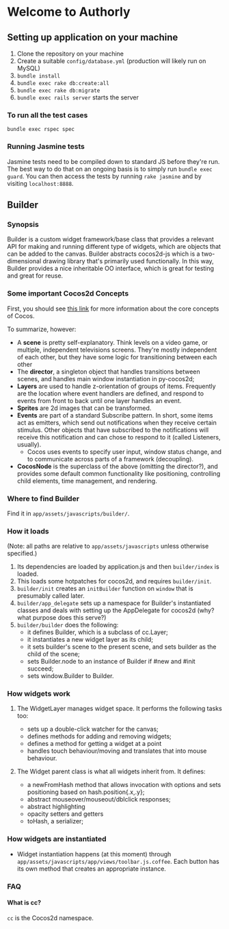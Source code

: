 # Welcome to Authorly

## Setting up application on your machine

1. Clone the repository on your machine
2. Create a suitable `config/database.yml` (production will likely run on MySQL)
3. `bundle install`
4. `bundle exec rake db:create:all`
5. `bundle exec rake db:migrate`
6. `bundle exec rails server` starts the server

### To run all the test cases

`bundle exec rspec spec`

### Running Jasmine tests

Jasmine tests need to be compiled down to standard JS before they're run. The best way to do that on an ongoing basis is to simply run `bundle exec guard`. You can then access the tests by running `rake jasmine` and by visiting `localhost:8888`.

## Builder

### Synopsis

Builder is a custom widget framework/base class that provides a relevant API for making and running different type of widgets, which are objects that can be  added to the canvas. Builder abstracts cocos2d-js which is a two-dimensional drawing library that's primarily used functionally. In this way, Builder provides a nice inheritable OO interface, which is great for testing and great for reuse.

### Some important Cocos2d Concepts

First, you should see [this link](http://www.cocos2d.org/doc/programming_guide/basic_concepts.html) for more information about the core concepts of Cocos.

To summarize, however:

- A **scene** is pretty self-explanatory. Think levels on a video game, or multiple, independent televisions screens. They're mostly independent of each other, but they have some logic for transitioning between each other
- The **director**, a singleton object that handles transitions between scenes, and handles main window instantiation in py-cocos2d;
- **Layers** are used to handle z-orientation of groups of items. Frequently are the location where event handlers are defined, and respond to events from front to back until one layer handles an event.
- **Sprites** are 2d images that can be transformed.
- **Events** are part of a standard Subscribe pattern. In short, some items act as emitters, which send out notifications when they receive certain stimulus. Other objects that have subscribed to the notifications will receive this notification and can chose to respond to it (called Listeners, usually).
    - Cocos uses events to specify user input, window status change, and to communicate across parts of a framework (decoupling).
- **CocosNode** is the superclass of the above (omitting the director?), and provides some default common functionality like positioning, controlling child elements, time management, and rendering.

### Where to find Builder

Find it in `app/assets/javascripts/builder/`.

### How it loads

(Note: all paths are relative to `app/assets/javascripts` unless otherwise
specified.)

1. Its dependencies are loaded by application.js and then `builder/index` is loaded.
2. This loads some hotpatches for cocos2d, and requires `builder/init`.
3. `builder/init` creates an `initBuilder` function on `window` that is presumably called later.
4. `builder/app_delegate` sets up a namespace for Builder's instantiated classes and deals with setting up the AppDelegate for cocos2d (why? what purpose does this serve?)
5. `builder/builder` does the following:
    - it defines Builder, which is a subclass of cc.Layer;
    - it instantiates a new widget layer as its child;
    - it sets builder's scene to the present scene, and sets builder as the child of the scene;
    - sets Builder.node to an instance of Builder if #new and #init succeed;
    - sets window.Builder to Builder.

### How widgets work

1. The WidgetLayer manages widget space. It performs the following tasks too:
    - sets up a double-click watcher for the canvas;
    - defines methods for adding and removing widgets;
    - defines a method for getting a widget at a point
    - handles touch behaviour/moving and translates that into mouse behaviour.

2. The Widget parent class is what all widgets inherit from. It defines:
    - a newFromHash method that allows invocation with options and sets positioning based on hash.position{.x,.y};
    - abstract mouseover/mouseout/dblclick responses;
    - abstract highlighting
    - opacity setters and getters
    - toHash, a serializer;

### How widgets are instantiated

- Widget instantiation happens (at this moment) through `app/assets/javascripts/app/views/toolbar.js.coffee`. Each button has its own method that creates an appropriate instance.

### FAQ

#### What is cc?

`cc` is the Cocos2d namespace.
